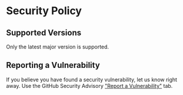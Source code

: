 # Security Policy

## Supported Versions

Only the latest major version is supported.

## Reporting a Vulnerability

If you believe you have found a security vulnerability, let us know right away.
Use the GitHub Security Advisory ["Report a Vulnerability"](https://github.com/wereHamster/computation/security/advisories/new) tab.
